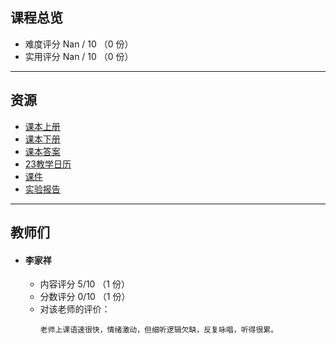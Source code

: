 ## 课程总览  
- 难度评分 Nan / 10 （0 份）  
- 实用评分 Nan / 10 （0 份）  

---

## 资源  
- [课本上册](https://file.uhsea.com/2403/91969db2f45d7e6b23ff63c167d6102aVT.pdf)  
- [课本下册](https://file.uhsea.com/2403/0a1ce9bb31d1f0005ced573662179108F9.pdf)  
- [课本答案](https://file.uhsea.com/2403/8a2404faf7fbff75044177d7db0c1a82IM.pdf)
- [23教学日历](https://file.uhsea.com/2403/d11a1dc3b9e18d03f4f22584fe3664154I.docx)
- [课件](https://file.uhsea.com/2403/5ee94e1a23b3640f965bf58c0720d4e44K.zip)
- [实验报告](https://file.uhsea.com/2403/18df950feff3b4f43fc6e8c4a1069eddGE.zip)

---

## 教师们  
- #### 李家祥  
    - 内容评分 5/10 （1 份）  
    - 分数评分 0/10 （1 份）  
    - 对该老师的评价：  
        ```
        老师上课语速很快，情绪激动，但细听逻辑欠缺，反复咏唱，听得很累。
        ```  